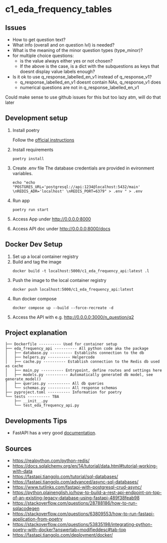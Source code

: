 # c1_eda_frequency_tables

## Issues
- How to get question text?
- What info (overall and on question lvl) is needed?
- What is the meaning of the minor question types (type_minor)?
- for multiple choice questions:
    - is the value always either yes or not chosen? 
    - If the above is the case, is a dict with the subquestions as keys that doesnt display value labels enough?
- Is it ok to use q_response_labelled_en_v1 instead of q_response_v1?
    - q_response_labelled_en_v1 doesnt contain NAs, q_response_v1 does
    - numerical questions are not in q_response_labelled_en_v1

Could make sense to use github issues for this but too lazy atm, will do that later


## Development setup

1. Install poetry
    
    Follow the [official instructions](https://python-poetry.org/docs/)

2. Install requirements

    ```
    poetry install
    ```

3. Create .env file
    The database credentials are provided in evironment variables. 

    ```
    echo "echo "POSTGRES_URL='postgresql://api:1234@localhost:5432/main' \nREDIS_ADR='localhost' \nREDIS_PORT=6379" > .env " > .env
    ```

4. Run app
    ```
    poetry run start
    ```

5. Access App under http://0.0.0.0:8000

4. Access API doc under http://0.0.0.0:8000/docs

## Docker Dev Setup

1. Set up a local container registry
2. Build and tag the image 
    ```
    docker build -t localhost:5000/c1_eda_frequency_api:latest .l
    ```
3. Push the image to the local container registry
    ```
    docker push localhost:5000/c1_eda_frequency_api:latest
    ```
3. Run docker compose
    ```
    docker compose up --build --force-recreate -d
    ```
4. Access the API with e.g. http://0.0.0.0:3000/n_question/q2


## Project explanation
```
├── Dockerfile ---------- Used for container setup
├── eda_frequency_api ---------- All python code aka the package
│   ├── database.py ---------- Establishs connection to the db
│   ├── helpers.py ---------- Helpercode
│   ├── cache.py ---------- Establish connection to the Redis db used as cache
│   ├── main.py ---------- Entrypoint, define routes and settings here
│   ├── models.py ---------- Automatically generated db model, see generate_model()
│   ├── queries.py ---------- All db queries
│   └── schemas.py ---------- All response schemas
├── pyproject.toml ---------- Information for poetry
└── tests ---------- TBA
    ├── __init__.py
    └── test_eda_frequency_api.py
```

## Developments Tips
- FastAPI has a very good [documentation](https://fastapi.tiangolo.com/). 
 


## Sources
- https://realpython.com/python-redis/
- https://docs.sqlalchemy.org/en/14/tutorial/data.html#tutorial-working-with-data
- https://fastapi.tiangolo.com/tutorial/sql-databases/
- https://fastapi.tiangolo.com/advanced/async-sql-databases/
- https://www.tutlinks.com/fastapi-with-postgresql-crud-async/
- https://python.plainenglish.io/how-to-build-a-rest-api-endpoint-on-top-of-an-existing-legacy-database-using-fastapi-489f38feab98
- https://stackoverflow.com/questions/28788186/how-to-run-sqlacodegen
- https://stackoverflow.com/questions/63809553/how-to-run-fastapi-application-from-poetry
- https://stackoverflow.com/questions/53835198/integrating-python-poetry-with-docker?answertab=modifieddesc#tab-top
- https://fastapi.tiangolo.com/deployment/docker/